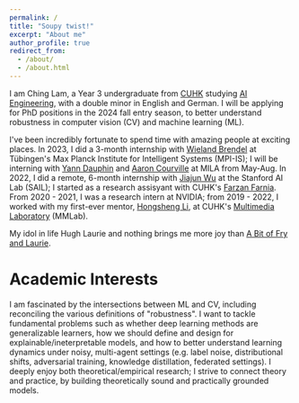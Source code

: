```yaml
---
permalink: /
title: "Soupy twist!"
excerpt: "About me"
author_profile: true
redirect_from: 
  - /about/
  - /about.html
---
```

I am Ching Lam, a Year 3 undergraduate from [CUHK](https://www.cuhk.edu.hk/english/index.html) studying [AI Engineering](https://www.cse.cuhk.edu.hk/admission/aistn/), with a double minor in English and German. I will be applying for PhD positions in the 2024 fall entry season, to better understand robustness in computer vision (CV) and machine learning (ML).  

I've been incredibly fortunate to spend time with amazing people at exciting places. In 2023, I did a 3-month internship with [Wieland Brendel](https://robustml.is.mpg.de/) at Tübingen's Max Planck Institute for Intelligent Systems (MPI-IS); I will be interning with [Yann Dauphin](https://www.dauphin.io/) and [Aaron Courville](https://mila.quebec/en/person/aaron-courville/) at MILA from May-Aug. In 2022, I did a remote, 6-month internship with [Jiajun Wu](https://jiajunwu.com/) at the Stanford AI Lab (SAIL); I started as a research assisyant with CUHK's [Farzan Farnia](https://www.cse.cuhk.edu.hk/~farnia/). From 2020 - 2021, I was a research intern at NVIDIA; from 2019 - 2022, I worked with my first-ever mentor, [Hongsheng Li](https://www.ee.cuhk.edu.hk/~hsli/), at CUHK's [Multimedia Laboratory](https://mmlab.ie.cuhk.edu.hk/) (MMLab).   
  
My idol in life Hugh Laurie and nothing brings me more joy than [A Bit of Fry and Laurie](https://youtu.be/U8ko2nCk_hE).  
  
Academic Interests
======
I am fascinated by the intersections between ML and CV, including reconciling the various definitions of "robustness". I want to tackle fundamental problems such as whether deep learning methods are generalizable learners, how we should define and design for explainable/ineterpretable models, and how to better understand learning dynamics under noisy, multi-agent settings (e.g. label noise, distributional shifts, adversarial training, knowledge distillation, federated settings). I deeply enjoy both theoretical/empirical research; I strive to connect theory and practice, by building theoretically sound and practically grounded models.
